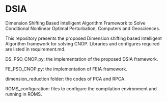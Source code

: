 # DSIA
Dimension Shifting Based Intelligent Algorithm Framework to Solve Conditional Nonlinear Optimal Perturbation, Computers and Geosciences.

This repository presents the proposed Dimension shifting based Intelligent Algorithm framework for solving CNOP. Libraries and configures required are listed in requirement.md.



DS_PSO_CNOP.py: the implementation of the proposed DSIA framework.

FE_PSO_CNOP.py: the implementation of FEIA framework.

dimension_reduction folder: the codes of PCA and RPCA.

ROMS_configuration: files to configure the compilation environment and running in ROMS.
